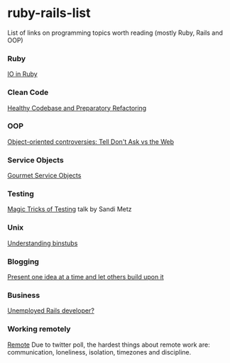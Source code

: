 # ruby-rails-list
List of links on programming topics worth reading (mostly Ruby, Rails and OOP)

### Ruby
[IO in Ruby](https://robots.thoughtbot.com/io-in-ruby)

### Clean Code
[Healthy Codebase and Preparatory Refactoring](http://brewhouse.io/blog/2014/11/10/healthy-codebase-and-preparatory-refactoring.html)

### OOP
[Object-oriented controversies: Tell Don't Ask vs the Web](http://tmichel.github.io/2015/09/14/oo-controversies-tell-dont-ask-vs-the-web)

### Service Objects
[Gourmet Service Objects](http://brewhouse.io/blog/2014/04/30/gourmet-service-objects.html)

### Testing
[Magic Tricks of Testing](https://www.youtube.com/watch?v=qPfQM4w4I04) talk by Sandi Metz

### Unix
[Understanding binstubs](https://github.com/sstephenson/rbenv/wiki/Understanding-binstubs)

### Blogging
[Present one idea at a time and let others build upon it](http://sivers.org/1idea)

### Business
[Unemployed Rails developer?](http://blog.excelwithcode.com/unemployed-rails-developer.html)

### Working remotely
[Remote](http://www.moishelettvin.com/2015/10/16/remotes)
Due to twitter poll, the hardest things about remote work are: communication, loneliness, isolation, timezones and discipline.
